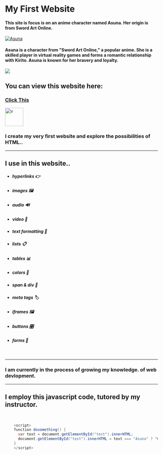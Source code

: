 # My First Website

#### This site is  focus is on an anime character named Asuna. Her origin is from Sword Art Online.
[![Asuna](https://media.tenor.com/qFACW-ey5xoAAAAC/asuna-xeno-n461.gif "Asuna")](https://swordartonline.fandom.com/wiki/Yuuki_Asuna "Asuna")




#### Asuna is a character from "Sword Art Online," a popular anime. She is a skilled player in virtual reality games and forms a romantic relationship with Kirito. Asuna is known for her bravery and loyalty.
![](https://media.tenor.com/Fz3fwf0ETCoAAAAC/asuna-sao.gif)

## You can view this website here:

### [Click This](https://ruhannn.github.io/Asuna/ "Click This")

<img src="https://media.tenor.com/8uWQyItbaCAAAAAM/asuna-dance.gif" height="60" width="60" alt="v">




###  I create my very first website and explore the possibilities of HTML..

------------


## **I use in this website..**





- ##### hyperlinks 👉
- ##### images 🖼️
- ##### audio 🔊
- ##### video 🎥
- ##### text formatting 💬
- ##### lists 📋
- ##### tables 📊
- ##### colors 🎨
- ##### span & div 🧩
- ##### meta tags 🏷️
- ##### iframes 🖼️
- ##### buttons 🎛️
- ##### forms 📝

<br>



------------


### I am currently in the process of growing my knowledge. of web devlopment.


------------


## I employ this javascript code, tutored by my instructor.

<br>

```java
    <script>
    function dosomething() {
      var text = document.getElementById("test").innerHTML;
      document.getElementById("test").innerHTML = text === "Asuna" ? "Kirito" : "Asuna";
    }
    </script>
```
<br>


